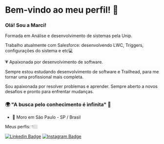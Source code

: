 # Bem-vindo ao meu perfil! 👋

### Olá! Sou a Marci!

Formada em Análise e desenvolvimento de sistemas pela Unip.

Trabalho atualmente com Salesforce: desenvolvendo LWC, Triggers, configurações do sistema e etc💻

💗 Apaixonada por desenvolvimento de software.

Sempre estou estudando desenvolvimento de software e Trailhead, para me tornar uma profissional mais completa.

Sou apaixonada por resolver problemas e aprender. Sempre aberto a novos desafios e pronto para enfrentar mudanças.

### 🌍 "A busca pelo conhecimento é infinita" 🧠

- 📍 Moro em São Paulo - SP / Brasil

Meus perfis: 👇🏼

 [![Linkedin Badge](https://img.shields.io/badge/-LinkedIn-blue?style=flat-square&logo=Linkedin&logoColor=white&link=https://www.linkedin.com/in/marciribeiro/)](https://www.linkedin.com/in/marciribeiro/) [![Instagram Badge](https://img.shields.io/badge/-Instagram-violet?style=flat-square&logo=Instagram&logoColor=white&link=http://www.instagram.com/marci.tech/)](https://www.instagram.com/marci.tech/) 







<!--
**marci-ribeiro/marci-ribeiro** is a ✨ _special_ ✨ repository because its `README.md` (this file) appears on your GitHub profile.

Here are some ideas to get you started:

- 🔭 I’m currently working on ...
- 🌱 I’m currently learning ...
- 👯 I’m looking to collaborate on ...
- 🤔 I’m looking for help with ...
- 💬 Ask me about ...
- 📫 How to reach me: ...
- 😄 Pronouns: ...
- ⚡ Fun fact: ...
-->
